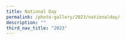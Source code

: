 ```yaml
---
title: National Day
permalink: /photo-gallery/2023/nationalday/
description: ""
third_nav_title: "2023"
---
```

